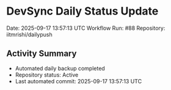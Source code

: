 # DevSync Daily Status Update
Date: 2025-09-17 13:57:13 UTC
Workflow Run: #88
Repository: iitmrishi/dailypush

## Activity Summary
- Automated daily backup completed
- Repository status: Active
- Last automated commit: 2025-09-17 13:57:13 UTC
